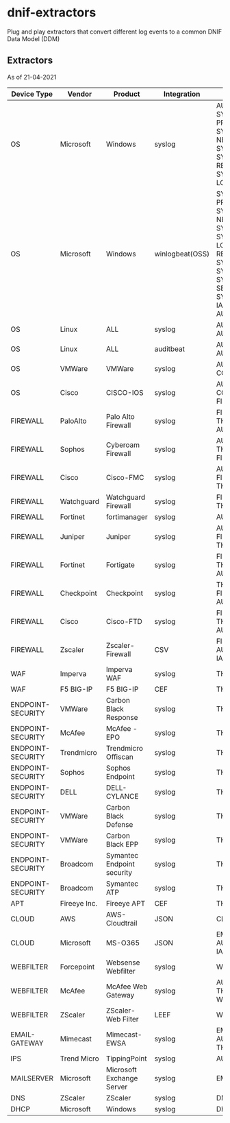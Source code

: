 # dnif-extractors
Plug and play extractors that convert different log events to a common DNIF Data Model (DDM)

## Extractors
As of 21-04-2021

| Device Type       | Vendor       | Product                    | Integration     | Stream                                                                                                                                                    |
|-------------------|--------------|----------------------------|-----------------|-----------------------------------------------------------------------------------------------------------------------------------------------------------|
| OS                | Microsoft    | Windows                    | syslog          | AUTHENTICATION, SYSMON-PROCESS, SYSMON-NETWORK, SYSMON-FILE, SYSMON-REGISTRY, SYSMON-IMAGE-LOAD, IAM                                                      |
| OS                | Microsoft    | Windows                    | winlogbeat(OSS) | SYSMON-PROCESS, SYSMON-NETWORK, SYSMON-FILE, SYSMON-IMAGE-LOAD, SYSMON-REGISTRY, SYSMON-WMI, SYSMON-PIPE, SYSMON-SERVICE, SYSMON-DNS, IAM, AUTHENTICATION |
| OS                | Linux        | ALL                        | syslog          | AUTHENTICATION, AUDITD, IAM                                                                                                                               |
| OS                | Linux        | ALL                        | auditbeat       | AUTHENTICATION, AUDITD                                                                                                                                    |
| OS                | VMWare       | VMWare                     | syslog          | AUTHENTICATION, CONFIGURATION                                                                                                                             |
| OS                | Cisco        | CISCO-IOS                  | syslog          | AUTHENTICATION, CONFIGURATION, FIREWALL, IAM                                                                                                              |
| FIREWALL          | PaloAlto     | Palo Alto Firewall         | syslog          | FIREWALL, THREAT, AUTHENTICATION                                                                                                                          |
| FIREWALL          | Sophos       | Cyberoam Firewall          | syslog          | AUTHENTICATION, THREAT, FIREWALL, IAM                                                                                                                     |
| FIREWALL          | Cisco        | Cisco-FMC                  | syslog          | AUTHENTICATION, FIREWALL, THREAT                                                                                                                          |
| FIREWALL          | Watchguard   | Watchguard Firewall        | syslog          | FIREWALL, THREAT                                                                                                                                          |
| FIREWALL          | Fortinet     | fortimanager               | syslog          | AUTHENTICATION                                                                                                                                            |
| FIREWALL          | Juniper      | Juniper                    | syslog          | AUTHENTICATION, FIREWALL, THREAT                                                                                                                          |
| FIREWALL          | Fortinet     | Fortigate                  | syslog          | FIREWALL, THREAT, AUTHENTICATION                                                                                                                          |
| FIREWALL          | Checkpoint   | Checkpoint                 | syslog          | THREAT, FIREWALL, AUTHENTICATION                                                                                                                          |
| FIREWALL          | Cisco        | Cisco-FTD                  | syslog          | FIREWALL, THREAT, AUTHENTICATION                                                                                                                          |
| FIREWALL          | Zscaler      | Zscaler-Firewall           | CSV             | FIREWALL, AUTHENTICATION, IAM, THREAT                                                                                                                     |
| WAF               | Imperva      | Imperva WAF                | syslog          | THREAT                                                                                                                                                    |
| WAF               | F5 BIG-IP    | F5 BIG-IP                  | CEF             | THREAT                                                                                                                                                    |
| ENDPOINT-SECURITY | VMWare       | Carbon Black Response      | syslog          | THREAT                                                                                                                                                    |
| ENDPOINT-SECURITY | McAfee       | McAfee - EPO               | syslog          | THREAT                                                                                                                                                    |
| ENDPOINT-SECURITY | Trendmicro   | Trendmicro Offiscan        | syslog          | THREAT                                                                                                                                                    |
| ENDPOINT-SECURITY | Sophos       | Sophos Endpoint            | syslog          | THREAT, IAM                                                                                                                                               |
| ENDPOINT-SECURITY | DELL         | DELL-CYLANCE               | syslog          | THREAT                                                                                                                                                    |
| ENDPOINT-SECURITY | VMWare       | Carbon Black Defense       | syslog          | THREAT                                                                                                                                                    |
| ENDPOINT-SECURITY | VMWare       | Carbon Black EPP           | syslog          | THREAT                                                                                                                                                    |
| ENDPOINT-SECURITY | Broadcom     | Symantec Endpoint security | syslog          | THREAT                                                                                                                                                    |
| ENDPOINT-SECURITY | Broadcom     | Symantec ATP               | syslog          | THREAT                                                                                                                                                    |
| APT               | Fireeye Inc. | Fireeye APT                | CEF             | THREAT                                                                                                                                                    |
| CLOUD             | AWS          | AWS-Cloudtrail             | JSON            | CLOUDTRAIL                                                                                                                                                |
| CLOUD             | Microsoft    | MS-O365                    | JSON            | EMAIL-GATEWAY, AUTHENTICATION, IAM, DOCUMENTS                                                                                                             |
| WEBFILTER         | Forcepoint   | Websense Webfilter         | syslog          | WEBFILTER                                                                                                                                                 |
| WEBFILTER         | McAfee       | McAfee Web Gateway         | syslog          | AUTHENTICATION, THREAT, WEBFILTER                                                                                                                         |
| WEBFILTER         | ZScaler      | ZScaler-Web Filter         | LEEF            | WEBFILTER                                                                                                                                                 |
| EMAIL-GATEWAY     | Mimecast     | Mimecast-EWSA              | syslog          | EMAIL-GATEWAY, AUTHENTICATION, THREAT, IAM                                                                                                                |
| IPS               | Trend Micro  | TippingPoint               | syslog          | AUTHENTICATION                                                                                                                                            |
| MAILSERVER        | Microsoft    | Microsoft Exchange Server  | syslog          | EMAIL-GATEWAY                                                                                                                                             |
| DNS               | ZScaler      | ZScaler                    | syslog          | DNS                                                                                                                                                       |
| DHCP              | Microsoft    | Windows                    | syslog          | DHCP                                                                                                                                                      |

